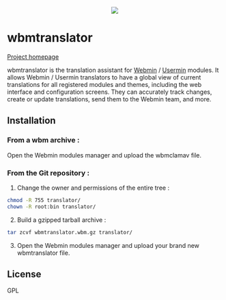 <p align="center"><img src="http://wbmtranslator.esaracco.fr/images/wbmtranslator.png"/></p>

# wbmtranslator

 [Project homepage](http://wbmtranslator.esaracco.fr)

wbmtranslator is the translation assistant for [Webmin](http://www.webmin.com) / [Usermin](http://www.webmin.com/usermin.html) modules. It allows Webmin / Usermin translators to have a global view of current translations for all registered modules and themes, including the web interface and configuration screens. They can accurately track changes, create or update translations, send them to the Webmin team, and more.

## Installation
### From a wbm archive :
Open the Webmin modules manager and upload the wbmclamav file.
### From the Git repository :

1. Change the owner and permissions of the entire tree :
```bash
chmod -R 755 translator/
chown -R root:bin translator/
```
2. Build a gzipped tarball archive :
```bash
tar zcvf wbmtranslator.wbm.gz translator/
```
3. Open the Webmin modules manager and upload your brand new wbmtranslator file.


## License
GPL
